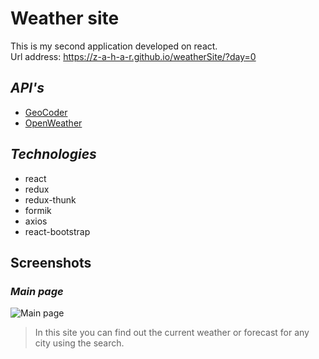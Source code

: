 # Weather site

This is my second application developed on react.  
Url address: https://z-a-h-a-r.github.io/weatherSite/?day=0

## *API's*
* <a href="https://yandex.ru/dev/maps/geocoder/" target="_blank">GeoCoder</a>
* <a href="https://openweathermap.org/" target="_blank">OpenWeather</a>

## *Technologies*
* react
* redux
* redux-thunk
* formik
* axios
* react-bootstrap

## Screenshots

### *Main page*
![Main page](https://i.ibb.co/QbjXRBR/Screenshot-2021-09-22-215637.png)
> In this site you can find out the current weather or forecast for any city using the search.
